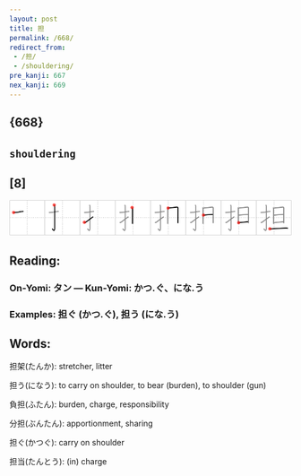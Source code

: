 ```yaml
---
layout: post
title: 担
permalink: /668/
redirect_from:
 - /担/
 - /shouldering/
pre_kanji: 667
nex_kanji: 669
---
```


## {668}

## `shouldering`

## [8]

<div class="stroke"><img src="../images/E68B85.png" /></div>

## Reading:

### On-Yomi: タン &mdash; Kun-Yomi: かつ.ぐ、にな.う

### Examples: 担ぐ (かつ.ぐ), 担う (にな.う)

## Words:

担架(たんか): stretcher, litter

担う(になう): to carry on shoulder, to bear (burden), to shoulder (gun)

負担(ふたん): burden, charge, responsibility

分担(ぶんたん): apportionment, sharing

担ぐ(かつぐ): carry on shoulder

担当(たんとう): (in) charge
